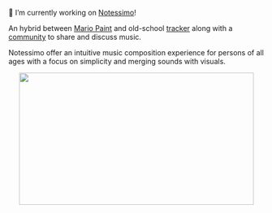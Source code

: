 🔭 I’m currently working on [Notessimo](https://notessimo.net)!

An hybrid between [Mario Paint](https://en.wikipedia.org/wiki/Mario_Paint) and old-school [tracker](https://en.wikipedia.org/wiki/Music_tracker) along with a [community](https://community.notessimo.net) to share and discuss music.

Notessimo offer an intuitive music composition experience for persons of all ages with a focus on simplicity and merging sounds with visuals.

<p align="center">
  <img width="462" height="260" src="https://user-images.githubusercontent.com/77518/109829710-c9f9ae00-7c0b-11eb-9f29-a4aaaa79729a.gif">
</p>
